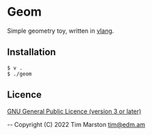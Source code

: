 Geom
====

Simple geometry toy, written in [vlang].

Installation
------------

``` Shell
$ v .
$ ./geom
```

Licence
-------

[GNU General Public Licence (version 3 or later)](../blob/master/LICENCE)

--
Copyright (C) 2022 Tim Marston <tim@edm.am>

[vlang]: http://vlang.io
